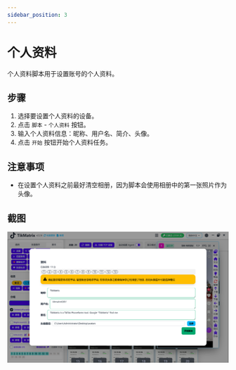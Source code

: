 ```yaml
---
sidebar_position: 3
---
```


# 个人资料

个人资料脚本用于设置账号的个人资料。

## 步骤

1. 选择要设置个人资料的设备。
2. 点击 `脚本` - `个人资料` 按钮。
3. 输入个人资料信息：昵称、用户名、简介、头像。
4. 点击 `开始` 按钮开始个人资料任务。

## 注意事项

* 在设置个人资料之前最好清空相册，因为脚本会使用相册中的第一张照片作为头像。

## 截图

![个人资料](../img/profile.png)
